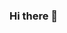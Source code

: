 ### Hi there 👋

<!--
**annnacaesar/annnacaesar** is a ✨ _special_ ✨ repository because its `README.md` (this file) appears on your GitHub profile.

Here are some ideas to get you started:

- 🔭 I’m currently studying Full Stack developer at the GoIT Academy.
- 📫 How to reach me: annnacaesar@gmail.com
- ⚡ Fun fact: The world’s first computer programmer was a renowned female mathematician
